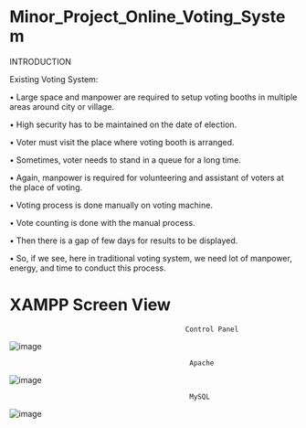 # Minor_Project_Online_Voting_System


INTRODUCTION

Existing Voting System:

•	Large space and manpower are required to setup voting booths in multiple areas around city or village.

•	High security has to be maintained on the date of election.

•	Voter must visit the place where voting booth is arranged.

•	Sometimes, voter needs to stand in a queue for a long time.

•	Again, manpower is required for volunteering and assistant of voters at the place of voting.

•	Voting process is done manually on voting machine.

•	Vote counting is done with the manual process.

•	Then there is a gap of few days for results to be displayed.

•	So, if we see, here in traditional voting system, we need lot of manpower, energy, and time to conduct this process.


# XAMPP Screen View

                                               Control Panel

  ![image](https://github.com/user-attachments/assets/1844b9ee-e97b-4993-8ec1-6b5d766008dc)

 
                                                Apache

![image](https://github.com/user-attachments/assets/2e6a1072-17aa-4986-b91d-cda2c544eedf)

                                                MySQL

![image](https://github.com/user-attachments/assets/abbebf21-1b1c-4ca6-9a04-1d432eec4497)

 



 
